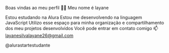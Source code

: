 Boas vindas ao meu perfil 💙💙
Meu nome é layane

Estou estudando na Alura
Estou me desenvolvendo na linguagem JavaScript
Utilizo esse espaço para minha organização e compartilhamento dos meu projetos desenvolvidos
Você pode entrar em contato comigo 📫
layanesilvalayane26@gmail.com

@alurastartestudante
